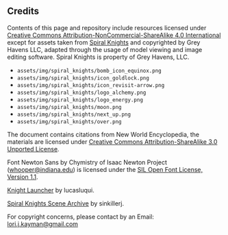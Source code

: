 
## Credits

Contents of this page and repository include resources licensed under [Creative Commons Attribution-NonCommercial-ShareAlike 4.0 International](https://creativecommons.org/licenses/by-nc-sa/4.0/) except for assets taken from [Spiral Knights](https://wiki.spiralknights.com/Spiral_Knights) and copyrighted by Grey Havens LLC, adapted through the usage of model viewing and image editing software. Spiral Knights is property of Grey Havens, LLC.

- `assets/img/spiral_knights/bomb_icon_equinox.png`
- `assets/img/spiral_knights/icon_goldlock.png`
- `assets/img/spiral_knights/icon_revisit-arrow.png`
- `assets/img/spiral_knights/logo_alchemy.png`
- `assets/img/spiral_knights/logo_energy.png`
- `assets/img/spiral_knights/moon.png`
- `assets/img/spiral_knights/next_up.png`
- `assets/img/spiral_knights/over.png`


The document contains citations from New World Encyclopedia, the materials are licensed under [Creative Commons Attribution-ShareAlike 3.0 Unported License](https://www.newworldencyclopedia.org/entry/New%20World%20Encyclopedia:Creative_Commons_CC-by-sa_3.0).

Font Newton Sans by Chymistry of Isaac Newton Project (whooper@indiana.edu) is licensed under the [SIL Open Font License, Version 1.1](http://scripts.sil.org/OFL).

[Knight Launcher](https://github.com/lucasluqui/KnightLauncher) by lucasluqui.

[Spiral Knights Scene Archive](https://github.com/sinkillerj/SpiralKnightsSceneArchive) by sinkillerj.

For copyright concerns, please contact by an Email: [lori.j.kayman@gmail.com](mailto:lori.j.kayman@gmail.com)
